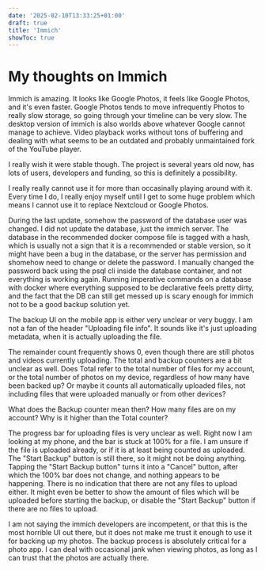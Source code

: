 ```yaml
---
date: '2025-02-10T13:33:25+01:00'
draft: true
title: 'Immich'
showToc: true
---
```


# My thoughts on Immich


Immich is amazing. It looks like Google Photos, it feels like Google Photos, and
it's even faster. Google Photos tends to move infrequently Photos to really slow
storage, so going through your timeline can be very slow. 
The desktop version of immich is also worlds above whatever Google cannot manage
to achieve. Video playback works without tons of buffering and dealing with what
seems to be an outdated and probably unmaintained fork of the YouTube player. 

I really wish it were stable though. The project is several years old now, has
lots of users, developers and funding, so this is definitely a possibility.

I really really cannot use it for more than occasinally playing around with it.
Every time I do, I really enjoy myself until I get to some huge problem which
means I cannot use it to replace Nextcloud or Google Photos.

During the last update, somehow the password of the database user was changed. I
did not update the database, just the immich server. 
The database in the recommended docker compose file is tagged with a hash, which
is usually not a sign that it is a recommended or stable version, so it might
have been a bug in the database, or the server has permission and shomehow need
to change or delete the password. I manually changed the password back using the
psql cli inside the database container, and not everything is working again. 
Running imperative commands on a database with docker where everything supposed
to be declarative feels pretty dirty, and the fact that the DB can still get
messed up is scary enough for immich not to be a good backup solution yet.

The backup UI on the mobile app is either very unclear or very buggy. 
I am not a fan of the header "Uploading file info". It sounds like it's just
uploading metadata, when it is actually uploading the file.

The remainder count frequently shows 0, even though there are still photos and
videos currently uploading. The total and backup counters are a bit unclear as
well. Does Total refer to the total number of files for my account, or the total
number of photos on my device, regardless of how many have been backed up?
Or maybe it counts all automatically uploaded files, not including files that
were uploaded manually or from other devices?

What does the Backup counter mean then? How many files are on my account? Why is
it higher than the Total counter?

The progress bar for uploading files is very unclear as well. Right now I am
looking at my phone, and the bar is stuck at 100% for a file. I am unsure if the
file is uploaded already, or if it is at least being counted as uploaded. The
"Start Backup" button is still there, so it might not be doing anything. Tapping
the "Start Backup button" turns it into a "Cancel" button, after which the 100%
bar does not change, and nothing appears to be happening. There is no indication
that there are not any files to upload either. It might even be better to show
the amount of files which will be uploaded before starting the backup, or
disable the "Start Backup" button if there are no files to upload.

I am not saying the immich developers are incompetent, or that this is the most
horrible UI out there, but it does not make me trust it enough to use it for
backing up my photos. The backup process is absolutely critical for a photo app.
I can deal with occasional jank when viewing photos, as long as I can trust that
the photos are actually there. 


